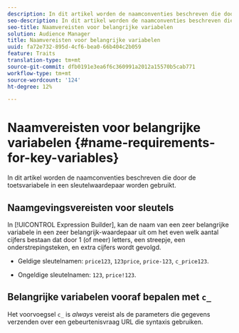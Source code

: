 ```yaml
---
description: In dit artikel worden de naamconventies beschreven die door de toetsvariabele in een sleutelwaardepaar worden gebruikt.
seo-description: In dit artikel worden de naamconventies beschreven die door de toetsvariabele in een sleutelwaardepaar worden gebruikt.
seo-title: Naamvereisten voor belangrijke variabelen
solution: Audience Manager
title: Naamvereisten voor belangrijke variabelen
uuid: fa72e732-895d-4cf6-bea0-66b404c2b059
feature: Traits
translation-type: tm+mt
source-git-commit: dfb0191e3ea6f6c360991a2012a15570b5cab771
workflow-type: tm+mt
source-wordcount: '124'
ht-degree: 12%

---
```



# Naamvereisten voor belangrijke variabelen {#name-requirements-for-key-variables}

In dit artikel worden de naamconventies beschreven die door de toetsvariabele in een sleutelwaardepaar worden gebruikt.

## Naamgevingsvereisten voor sleutels

<!-- c_tb_key_name_requirements.xml -->

In [!UICONTROL Expression Builder], kan de naam van een zeer belangrijke variabele in een zeer belangrijk-waardepaar uit om het even welk aantal cijfers bestaan dat door 1 (of meer) letters, een streepje, een onderstrepingsteken, en extra cijfers wordt gevolgd.

* Geldige sleutelnamen: `price123`, `123price`, `price-123`, `c_price123`.

* Ongeldige sleutelnamen: `123`, `price!123`.

## Belangrijke variabelen vooraf bepalen met `c_`

Het voorvoegsel `c_` is *always* vereist als de parameters die gegevens verzenden over een gebeurtenisvraag URL die syntaxis gebruiken.